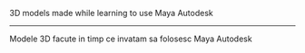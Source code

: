 3D models made while learning to use Maya Autodesk
_________________________________________________________________

Modele 3D facute in timp ce invatam sa folosesc Maya Autodesk
